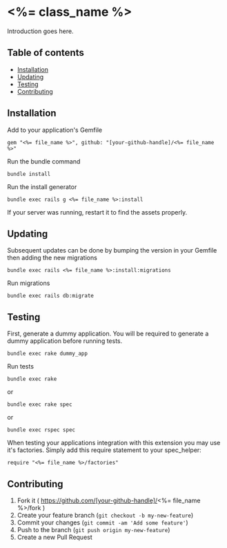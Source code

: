 # <%= class_name %>

Introduction goes here.

## Table of contents

* [Installation](#installation)
* [Updating](#updating)
* [Testing](#testing)
* [Contributing](#contributing)

## Installation

Add to your application's Gemfile

```
gem "<%= file_name %>", github: "[your-github-handle]/<%= file_name %>"
```

Run the bundle command

```
bundle install
```

Run the install generator

```
bundle exec rails g <%= file_name %>:install
```

If your server was running, restart it to find the assets properly.

## Updating

Subsequent updates can be done by bumping the version in your Gemfile then adding the new migrations

```
bundle exec rails <%= file_name %>:install:migrations
```

Run migrations

```
bundle exec rails db:migrate
```

## Testing

First, generate a dummy application. You will be required to generate a dummy application before running tests.

```
bundle exec rake dummy_app
```

Run tests

```
bundle exec rake
```

or

```
bundle exec rake spec
```

or

```
bundle exec rspec spec
```

When testing your applications integration with this extension you may use it's factories. Simply add this require statement to your spec_helper:

```
require "<%= file_name %>/factories"
```

## Contributing

1. Fork it ( https://github.com/[your-github-handle]/<%= file_name %>/fork )
2. Create your feature branch (`git checkout -b my-new-feature`)
3. Commit your changes (`git commit -am 'Add some feature'`)
4. Push to the branch (`git push origin my-new-feature`)
5. Create a new Pull Request
